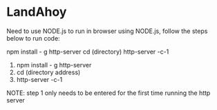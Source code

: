 # LandAhoy
Need to use NODE.js to run in browser
using NODE.js, follow the steps below to run code:

npm install - g http-server
cd (directory)
http-server -c-1

1. npm install - g http-server
2. cd (directory address)
3. http-server -c-1


NOTE: step 1 only needs to be entered for the first time running the http server
